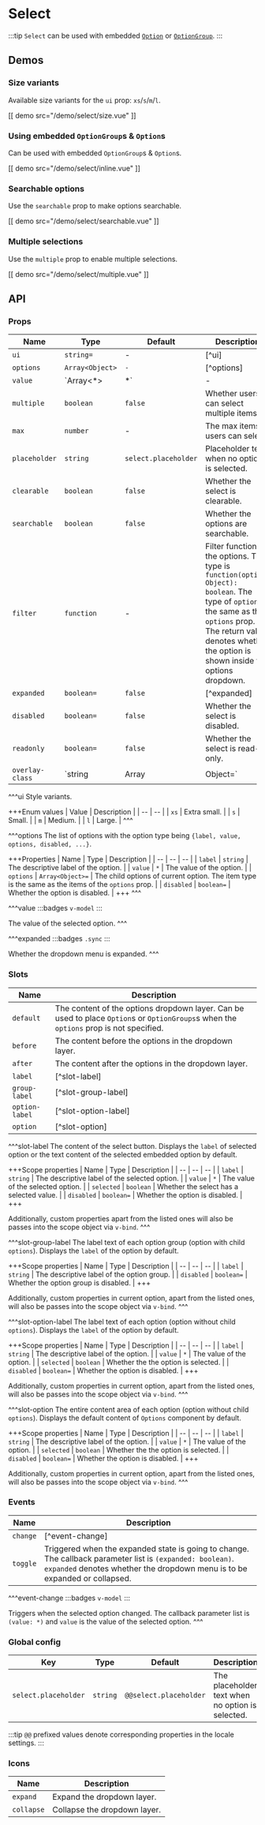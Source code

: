 # Select

:::tip
`Select` can be used with embedded [`Option`](./option) or [`OptionGroup`](./option-group).
:::

## Demos

### Size variants

Available size variants for the `ui` prop: `xs`/`s`/`m`/`l`.

[[ demo src="/demo/select/size.vue" ]]

### Using embedded `OptionGroup`s & `Option`s

Can be used with embedded `OptionGroup`s & `Option`s.

[[ demo src="/demo/select/inline.vue" ]]

### Searchable options

Use the `searchable` prop to make options searchable.

[[ demo src="/demo/select/searchable.vue" ]]

### Multiple selections

Use the `multiple` prop to enable multiple selections.

[[ demo src="/demo/select/multiple.vue" ]]

## API

### Props

| Name | Type | Default | Description |
| -- | -- | -- | -- |
| `ui` | `string=` | - | [^ui] |
| `options` | `Array<Object>` | `-` | [^options] |
| `value` | `Array<*>|*` | - | [^value] |
| `multiple` | `boolean` | `false` | Whether users can select multiple items. |
| `max` | `number` | - | The max items users can select. |
| `placeholder` | `string` | `select.placeholder` | Placeholder text when no option is selected. |
| `clearable` | `boolean` | `false` | Whether the select is clearable. |
| `searchable` | `boolean` | `false` | Whether the options are searchable. |
| `filter` | `function` | - | Filter function for the options. The type is `function(option: Object): boolean`. The type of `option` is the same as the `options` prop. The return value denotes whether the option is shown inside the options dropdown. |
| `expanded` | `boolean=` | `false` | [^expanded] |
| `disabled` | `boolean=` | `false` | Whether the select is disabled. |
| `readonly` | `boolean=` | `false` | Whether the select is read-only. |
| `overlay-class` | `string|Array|Object=` | - | See the `overlay-class` prop of [`Overlay`](./overlay). |

^^^ui
Style variants.

+++Enum values
| Value | Description |
| -- | -- |
| `xs` | Extra small. |
| `s` | Small. |
| `m` | Medium. |
| `l` | Large. |
^^^

^^^options
The list of options with the option type being `{label, value, options, disabled, ...}`.

+++Properties
| Name | Type | Description |
| -- | -- | -- |
| `label` | `string` | The descriptive label of the option. |
| `value` | `*` | The value of the option. |
| `options` | `Array<Object>=` | The child options of current option. The item type is the same as the items of the `options` prop. |
| `disabled` | `boolean=` | Whether the option is disabled. |
+++
^^^

^^^value
:::badges
`v-model`
:::

The value of the selected option.
^^^

^^^expanded
:::badges
`.sync`
:::

Whether the dropdown menu is expanded.
^^^

### Slots

| Name | Description |
| -- | -- |
| `default` | The content of the options dropdown layer. Can be used to place `Option`s or `OptionGroups`s when the `options` prop is not specified. |
| `before` | The content before the options in the dropdown layer. |
| `after` | The content after the options in the dropdown layer. |
| `label` | [^slot-label] |
| `group-label` | [^slot-group-label] |
| `option-label` | [^slot-option-label] |
| `option` | [^slot-option] |

^^^slot-label
The content of the select button. Displays the `label` of selected option or the text content of the selected embedded option by default.

+++Scope properties
| Name | Type | Description |
| -- | -- | -- |
| `label` | `string` | The descriptive label of the selected option. |
| `value` | `*` | The value of the selected option. |
| `selected` | `boolean` | Whether the select has a selected value. |
| `disabled` | `boolean=` | Whether the option is disabled. |
+++

Additionally, custom properties apart from the listed ones will also be passes into the scope object via `v-bind`.
^^^

^^^slot-group-label
The label text of each option group (option with child `options`). Displays the `label` of the option by default.

+++Scope properties
| Name | Type | Description |
| -- | -- | -- |
| `label` | `string` | The descriptive label of the option group. |
| `disabled` | `boolean=` | Whether the option group is disabled. |
+++

Additionally, custom properties in current option, apart from the listed ones, will also be passes into the scope object via `v-bind`.
^^^

^^^slot-option-label
The label text of each option (option without child `options`). Displays the `label` of the option by default.

+++Scope properties
| Name | Type | Description |
| -- | -- | -- |
| `label` | `string` | The descriptive label of the option. |
| `value` | `*` | The value of the option. |
| `selected` | `boolean` | Whether the the option is selected. |
| `disabled` | `boolean=` | Whether the option is disabled. |
+++

Additionally, custom properties in current option, apart from the listed ones, will also be passes into the scope object via `v-bind`.
^^^

^^^slot-option
The entire content area of each option (option without child `options`). Displays the default content of `Options` component by default.

+++Scope properties
| Name | Type | Description |
| -- | -- | -- |
| `label` | `string` | The descriptive label of the option. |
| `value` | `*` | The value of the option. |
| `selected` | `boolean` | Whether the the option is selected. |
| `disabled` | `boolean=` | Whether the option is disabled. |
+++

Additionally, custom properties in current option, apart from the listed ones, will also be passes into the scope object via `v-bind`.
^^^

### Events

| Name | Description |
| -- | -- |
| `change` | [^event-change] |
| `toggle` | Triggered when the expanded state is going to change. The callback parameter list is `(expanded: boolean)`. `expanded` denotes whether the dropdown menu is to be expanded or collapsed. |

^^^event-change
:::badges
`v-model`
:::

Triggers when the selected option changed. The callback parameter list is `(value: *)` and `value` is the value of the selected option.
^^^

### Global config

| Key | Type | Default | Description |
| -- | -- | -- | -- |
| `select.placeholder` | `string` | `@@select.placeholder` | The placeholder text when no option is selected. |

:::tip
`@@` prefixed values denote corresponding properties in the locale settings.
:::

### Icons

| Name | Description |
| -- | -- |
| `expand` | Expand the dropdown layer. |
| `collapse` | Collapse the dropdown layer. |
